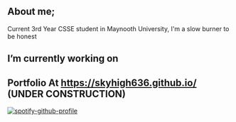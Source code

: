 ## About me;
Current 3rd Year CSSE student in Maynooth University, I'm a slow burner to be honest

 
## I’m currently working on

## Portfolio At https://skyhigh636.github.io/ (UNDER CONSTRUCTION)
 
[![spotify-github-profile](https://spotify-github-profile.kittinanx.com/api/view?uid=21bdzpmy2sdc6tebvzihjx5xq&cover_image=true&theme=default&show_offline=false&background_color=ebe350&interchange=false&bar_color=d279f4)](https://github.com/kittinan/spotify-github-profile)
